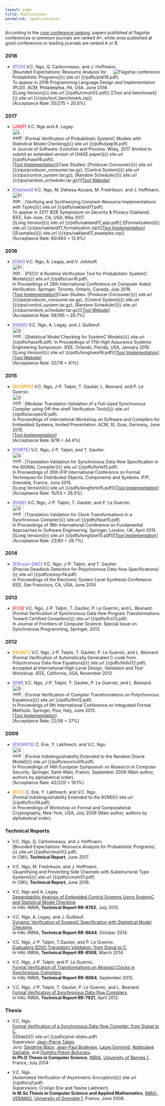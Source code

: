```yaml
---
layout: page
title: Publications
permalink: /publications/
---
```


According to the [core conference ranking](http://portal.core.edu.au/conf-ranks/), papers published at flagship conferences or premium journals are ranked A*, while ones published at good conferences or leading journals are ranked A or B.

### 2018
* <b style="color: #8d7edc;">[PLDI]</b> V.C. Ngo, Q. Carbonneaux, and J. Hoffmann.  
<img style="float: right;" src="{{ site.url }}/images/best_q.png" alt="Flagship conference" style="width:37px;height:36px;"> [Bounded Expectations: Resource Analysis for Probabilistic Programs]({{ site.url }}/pdfs/pldi18.pdf).    
To appear in 2018 Programming Language Design and Implementation (PLDI). ACM,  Philadelphia, PA, USA, June 2018.  
[[Long Version]({{ site.url }}/pdfs/cmutr02.pdf)] [[Tool and benchmark]({{ site.url }}/zips/tool_benchmark.zip)]  
[Acceptance Rate: 55/275 = 20.0%]

### 2017
* <b style="color: #F83E4B;">[JSEP]</b> V.C. Ngo and A. Legay.   
<img src="{{ site.url }}/images/good_q.png" alt="Leading journal" style="width:36px;height:36px;"> [Formal Verification of Probabilistic SystemC Models with Statistical Model Checking]({{ site.url }}/pdfs/jsep16.pdf).  
In Journal of Software: Evolution and Process. Wiley, 2017 (Invited to submit an extended version of [HASE paper]({{ site.url }}/pdfs/hase16.pdf)).  
[[Tool Implementation](https://github.com/channgo2203/PSCV)][Case Studies: [Producer-Consumer]({{ site.url }}/zips/producer_consumer.tar.gz), [Control System]({{ site.url }}/zips/control_system.tar.gz), [Random Scheduler]({{ site.url }}/zips/random_scheduler.tar.gz)][[Tool Website](https://project.inria.fr/pscv/)]

* <b style="color: #8d7edc;">[Oakland]</b> V.C. Ngo, M. Dehesa-Azuara, M. Fredrikson, and J. Hoffmann.  
<img src="{{ site.url }}/images/best_q.png" alt="Flagship conference" style="width:36px;height:36px;"> [Verifying and Synthesizing Constant-Resource Implementations with Types]({{ site.url }}/pdfs/oakland17.pdf).    
To appear in 2017 IEEE Symposium on Security & Privacy (Oakland). IEEE, San Jose, CA, USA, May 2017.  
[[Long Version]({{ site.url }}/pdfs/oakland17_app.pdf)] [[Formalization]({{ site.url }}/zips/oakland17_formalization.zip)][[Tool Implementation](http://www.raml.co/code.html)]  [[Examples]({{ site.url }}/zips/oakland17_examples.zip)]  
[Acceptance Rate: 60/463 = 12.9%]

### 2016
* <b style="color: #8d7edc;">[CAV]</b> V.C. Ngo, A. Legay, and V. Joloboff.  
<img src="{{ site.url }}/images/best_q.png" alt="Flagship conference" style="width:36px;height:36px;"> [PSCV: A Runtime Verification Tool for Probabilistic SystemC Models]({{ site.url }}/pdfs/cav16.pdf).    
In Proceedings of 28th International Conference on Computer Aided Verification. Springer, Toronto, Ontario, Canada, July 2016.  
[[Tool Implementation](https://github.com/channgo2203/PSCV)][Case Studies: [Producer-Consumer]({{ site.url }}/zips/producer_consumer.tar.gz), [Control System]({{ site.url }}/zips/control_system.tar.gz), [Random Scheduler]({{ site.url }}/zips/random_scheduler.tar.gz)][[Tool Website](https://project.inria.fr/pscv/)]  
[Acceptance Rate: 58/195 = 29.7%]

* <b style="color: #8d7edc;">[HASE]</b> V.C. Ngo, A. Legay, and J. Quilbeuf.  
<img src="{{ site.url }}/images/good_q.png" alt="Good conference" style="width:36px;height:36px;"> [Statistical Model Checking for SystemC Models]({{ site.url }}/pdfs/hase16.pdf). 
In Proceedings of 17th High Assurance Systems Engineering Symposium. IEEE, Orlando, Florida, USA, January 2016.  
[[Long Version]({{ site.url }}/pdfs/longhase16.pdf)][[Tool Implementation](https://github.com/channgo2203/PSCV)][[Tool Website](https://project.inria.fr/pscv/)]  
[Acceptance Rate: 32/78 = 41%]

### 2015
* <b style="color: #F5A623;">[SCOPES]</b> V.C. Ngo, J-P. Talpin, T. Gautier, L. Besnard, and P. Le Guernic.  
<img src="{{ site.url }}/images/good_q.png" alt="Good conference" style="width:36px;height:36px;"> [Modular Translation Validation of a Full-sized Synchronous Compiler using Off-the-shelf Verification Tools]({{ site.url }}/pdfs/scopes15.pdf).     
In Proceedings of International Workshop on Software and Compilers for Embedded Systems, Invited Presentation. ACM, St. Goar, Germany, June 2015.  
[[Tool Implementation](https://github.com/channgo2203/sigcert)]  
[Acceptance Rate: 8/18 = 44.4%]

* <b style="color: #8d7edc;">[FORTE]</b> V.C. Ngo, J-P. Talpin, and T. Gautier.  
<img src="{{ site.url }}/images/good_q.png" alt="Good conference" style="width:36px;height:36px;"> [Translation Validation for Synchronous Data-flow Specification in the SIGNAL Compiler]({{ site.url }}/pdfs/forte15.pdf).   
In Proceedings of 35th IFIP International Conference on Formal Techniques for Distributed Objects, Components and Systems. IFIP, Grenoble, France, June 2015.  
[[Long Version]({{ site.url }}/pdfs/longforte15.pdf)][[Tool Implementation](https://github.com/channgo2203/sigcert)]  
[Acceptance Rate: 15/53 = 28.3%]

* <b style="color: #8d7edc;">[FASE]</b> V.C. Ngo, J-P. Talpin, T. Gautier, and P. Le Guernic.  
<img src="{{ site.url }}/images/good_q.png" alt="Good conference" style="width:36px;height:36px;"> [Translation Validation for Clock Transformations in a Synchronous Compiler]({{ site.url }}/pdfs/fase15.pdf).    
In Proceedings of 18th International Conference on Fundamental Approaches to Software Engineering. Springer, London, UK, April 2015.  
[[Long Version]({{ site.url }}/pdfs/longfase15.pdf)][[Tool Implementation](https://github.com/channgo2203/sigcert)]  
[Acceptance Rate: 23/80 = 28.7%]

### 2014
* <b style="color: #8d7edc;">[ESLsyn-DAC]</b> V.C. Ngo, J-P. Talpin, and T. Gautier.  
[Precise Deadlock Detection for Polychronous Data-flow Specifications]({{ site.url }}/pdfs/eslsyn14.pdf).  
In Proceedings of the Electronic System Level Synthesis Conference. IEEE, San Francisco, CA, USA, June 2014.
<!---
[Acceptance Rate: 8/? = ?%]
-->

### 2013
* <b style="color: #F83E4B;">[FCS]</b> V.C. Ngo, J-P. Talpin, T. Gautier, P. Le Guernic, and L. Besnard.  
[Formal Verification of Synchronous Data-flow Program Transformations Toward Certified Compilers]({{ site.url }}/pdfs/fcs13.pdf).  
In Journal of Frontiers of Computer Science. Special Issue on Synchronous Programming, Springer, 2013.

### 2012
* <b style="color: #F5A623;">[HLDVT]</b> V.C. Ngo, J-P. Talpin, T. Gautier, P. Le Guernic, and L. Besnard.  
[Formal Verification of Automatically Generated C-code from Polychronous Data-flow Equations]({{ site.url }}/pdfs/hldvt12.pdf).  
Accepted at International High-Level Design, Validation and Test Workshop. IEEE, California, USA, November 2012.

* <b style="color: #8d7edc;">[IFM]</b> V.C. Ngo, J-P. Talpin, T. Gautier, P. Le Guernic,  and L. Besnard.  
<img src="{{ site.url }}/images/good_q.png" alt="Good conference" style="width:36px;height:36px;"> [Formal Verification of Compiler Transformations on Polychronous Equations]({{ site.url }}/pdfs/ifm12.pdf).     
In Proceedings of 9th International Conference on Integrated Formal Methods. Springer, Pisa, Italy, June 2012.  
[[Tool Implementation](https://github.com/channgo2203/SigCV)]  
[Acceptance Rate: 22/59 = 37%]

### 2009
* <b style="color: #8d7edc;">[ESORICS]</b> C. Ene, Y. Lakhnech, and V.C. Ngo.  
<img src="{{ site.url }}/images/good_q.png" alt="Good conference" style="width:36px;height:36px;"> [Formal Indistinguishability Extended to the Random Oracle Model]({{ site.url }}/pdfs/esorics09.pdf).     
In Proceedings of 14th European Symposium on Research in Computer Security. Springer, Saint-Malo, France, September 2009 (Main author, authors by alphabetical order).  
[Acceptance Rate: 42/220 = 19.1%]

* <b style="color: #F5A623;">[FCC]</b> C. Ene, Y. Lakhnech, and V.C. Ngo.  
[Formal Indistinguishability Extended to the ROM]({{ site.url }}/pdfs/fcc09.pdf).  
In Proceedings of Workshop on Formal and Computational Cryptography, New York, USA, July 2009 (Main author, authors by alphabetical order).

### Technical Reports
* V.C. Ngo, Q. Carbonneaux, and J. Hoffmann.  
[Bounded Expectations: Resource Analysis for Probabilistic Programs]({{ site.url }}/pdfs/cmutr02.pdf).  
In CMU, **Technical Report**, June 2017.

* V.C. Ngo, M. Fredrikson, and J. Hoffmann.  
[Quantifying and Preventing Side Channels with Substructural Type Systems]({{ site.url }}/pdfs/cmutr01.pdf).  
In CMU, **Technical Report**, June 2016.

* V.C. Ngo and A. Legay.  
[Dependability Analysis of Embedded Control Systems Using SystemC and Statistical Model Checking](https://hal.archives-ouvertes.fr/hal-01180996).  
In HAL-INRIA, **Technical Report RR-8762**, July 2015.

* V.C. Ngo, A. Legay, and J. Quilbeuf.  
[Dynamic Verification of SystemC Specification with Statistical Model Checking](https://hal.inria.fr/hal-01089742).  
In HAL-INRIA, **Technical Report RR-8644**, October 2014.

* V.C. Ngo, J-P. Talpin, T.Gautier, and P. Le Guernic.  
[Evaluating SDVG Translation Validation: from Signal to C](http://hal.inria.fr/hal-00962430).  
In HAL-INRIA, **Technical Report RR-8508**, March 2014.

* V.C. Ngo, J-P. Talpin, and P. Le Guernic.  
[Formal Verification of Transformations on Abstract Clocks in Synchronous Compilers](http://hal.inria.fr/hal-00730926).  
In HAL-INRIA, **Technical Report RR-8064**, September 2012.

* V.C. Ngo, J-P. Talpin, T. Gautier, P. Le Guernic, and L. Besnard.  
[Formal Verification of Synchronous Data-flow Compilers](http://hal.inria.fr/hal-00685633).  
In HAL-INRIA, **Technical Report RR-7921**, April 2012.

### Thesis
* V.C. Ngo.  
[Formal Verification of a Synchronous Data-flow Compiler: from Signal to C](https://ecm.univ-rennes1.fr/nuxeo/site/esupversions/e10492b5-206a-42fa-b643-e752dac5a750).  
[[Slide]]({{ site.url }}/pdfs/phd-slides.pdf)    
Supervisor: [Jean-Pierre Talpin](http://www.irisa.fr/prive/talpin/),  
Jury: [Sandrine Blazy](http://www.irisa.fr/celtique/blazy/), [Jean-Paul Bodeveix](https://www.irit.fr/~Jean-Paul.Bodeveix/), [Laure Gonnord](http://laure.gonnord.org/pro/), [Abdoulaye Gamatie](http://www.lirmm.fr/~gamatie/), and [Dumitru Potop-Butucaru](https://who.rocq.inria.fr/Dumitru.Potop_Butucaru/).  
**In Ph.D Thesis in Computer Science**, [INRIA](http://www.inria.fr/en/), [University of Rennes 1](https://www.univ-rennes1.fr/english/), France, July 2014.

* V.C. Ngo.  
[Automated Verification of Asymmetric Encryption]({{ site.url }}/pdfs/ujf.pdf).  
Supervisors: Cristian Ene and Yasine Lakhnech.  
**In M.Sc Thesis in Computer Science and Applied Mathematics**, [IMAG-VERIMAG](http://www-verimag.imag.fr), [University of Grenoble 1](https://www.ujf-grenoble.fr/?language=en), France, June 2008.
